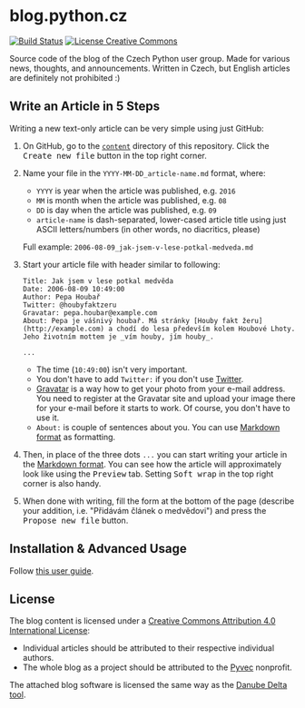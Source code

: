# blog.python.cz

[![Build Status](https://travis-ci.org/pyvec/blog.python.cz.svg?branch=master)](https://travis-ci.org/pyvec/blog.python.cz)
[![License Creative Commons](https://img.shields.io/badge/license-CC-000000.svg)](http://creativecommons.org/licenses/by/4.0/)

Source code of the blog of the Czech Python user group. Made for various news, thoughts, and announcements. Written in Czech, but English articles are definitely not prohibited :)

## Write an Article in 5 Steps

Writing a new text-only article can be very simple using just GitHub:

1.  On GitHub, go to the [`content`](https://github.com/pyvec/blog.python.cz/tree/master/content) directory of this repository. Click the <kbd>Create new file</kbd> button in the top right corner.
2.  Name your file in the `YYYY-MM-DD_article-name.md` format, where:

    - `YYYY` is year when the article was published, e.g. `2016`
    - `MM` is month when the article was published, e.g. `08`
    - `DD` is day when the article was published, e.g. `09`
    - `article-name` is dash-separated, lower-cased article title using just ASCII letters/numbers (in other words, no diacritics, please)

    Full example: `2006-08-09_jak-jsem-v-lese-potkal-medveda.md`
3.  Start your article file with header similar to following:

    ```
    Title: Jak jsem v lese potkal medvěda
    Date: 2006-08-09 10:49:00
    Author: Pepa Houbař
    Twitter: @houbyfaktzeru
    Gravatar: pepa.houbar@example.com
    About: Pepa je vášnivý houbař. Má stránky [Houby fakt žeru](http://example.com) a chodí do lesa především kolem Houbové Lhoty. Jeho životním mottem je _vím houby, jím houby_.

    ...
    ```

    - The time (`10:49:00`) isn't very important.
    - You don't have to add `Twitter:` if you don't use [Twitter](http://twitter.com/).
    - [Gravatar](http://gravatar.com/) is a way how to get your photo from your e-mail address. You need to register at the Gravatar site and upload your image there for your e-mail before it starts to work. Of course, you don't have to use it.
    - `About:` is couple of sentences about you. You can use [Markdown format](https://guides.github.com/features/mastering-markdown/) as formatting.
4.  Then, in place of the three dots `...` you can start writing your article in the [Markdown format](https://guides.github.com/features/mastering-markdown/). You can see how the article will approximately look like using the <kbd>Preview</kbd> tab. Setting <kbd>Soft wrap</kbd> in the top right corner is also handy.
5.  When done with writing, fill the form at the bottom of the page (describe your addition, i.e. "Přidávám článek o medvědovi") and press the <kbd>Propose new file</kbd> button.

## Installation & Advanced Usage

Follow [this user guide](https://github.com/honzajavorek/danube-delta/blob/master/user-guide.rst).

## License

The blog content is licensed under a [Creative Commons Attribution 4.0 International License](http://creativecommons.org/licenses/by/4.0/):

-   Individual articles should be attributed to their respective individual authors.
-   The whole blog as a project should be attributed to the [Pyvec](http://pyvec.org/) nonprofit.

The attached blog software is licensed the same way as the [Danube Delta tool](https://github.com/honzajavorek/danube-delta/blob/master/LICENSE).
